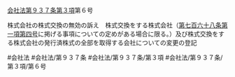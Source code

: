 [会社法第９３７条第３項](会社法＿＿＿＿第９３７条第３項)第６号

株式会社の株式交換の無効の訴え　株式交換をする株式会社（[第七百六十八条第一項第四号](会社法＿＿＿＿第７６８条第１項第４号)に掲げる事項についての定めがある場合に限る。）及び株式交換をする株式会社の発行済株式の全部を取得する会社についての変更の登記


#会社法
#会社法/第９３７条
#会社法/第９３７条/第３項
#会社法/第９３７条/第３項/第６号
